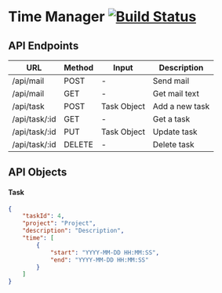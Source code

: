 # Time Manager [![Build Status](https://travis-ci.org/Gerschtli/time-manager.svg?branch=master)](https://travis-ci.org/Gerschtli/time-manager)

## API Endpoints

| URL           | Method | Input         | Description    |
|---------------|--------|---------------|----------------|
| /api/mail     | POST   | -             | Send mail      |
| /api/mail     | GET    | -             | Get mail text  |
| /api/task     | POST   | Task Object   | Add a new task |
| /api/task/:id | GET    | -             | Get a task     |
| /api/task/:id | PUT    | Task Object   | Update task    |
| /api/task/:id | DELETE | -             | Delete task    |

## API Objects

#### Task

```json
{
    "taskId": 4,
    "project": "Project",
    "description": "Description",
    "time": [
        {
            "start": "YYYY-MM-DD HH:MM:SS",
            "end": "YYYY-MM-DD HH:MM:SS"
        }
    ]
}
```
